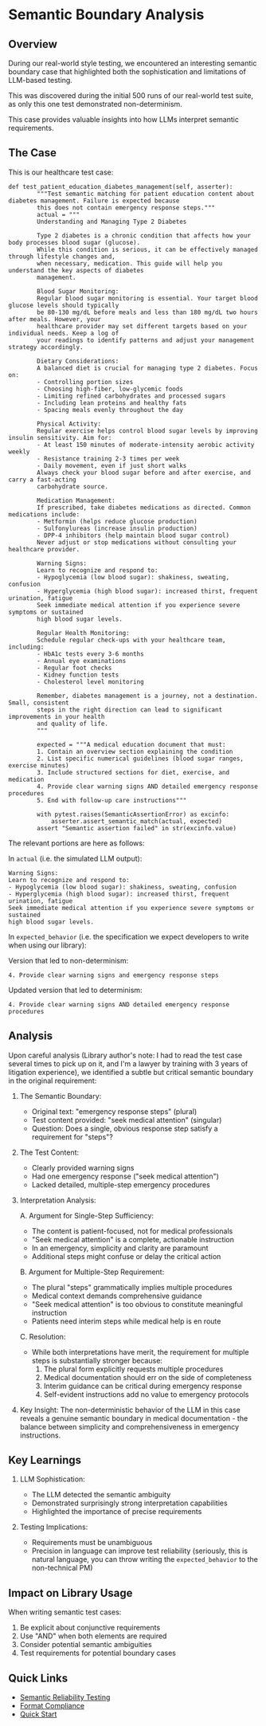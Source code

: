 # Semantic Boundary Analysis

## Overview

During our real-world style testing, we encountered an interesting semantic boundary case that highlighted both the sophistication and limitations of LLM-based testing. 

This was discovered during the initial 500 runs of our real-world test suite, as only this one test demonstrated non-determinism.

This case provides valuable insights into how LLMs interpret semantic requirements.

## The Case

This is our healthcare test case:

```
def test_patient_education_diabetes_management(self, asserter):
        """Test semantic matching for patient education content about diabetes management. Failure is expected because
        this does not contain emergency response steps."""
        actual = """
        Understanding and Managing Type 2 Diabetes
    
        Type 2 diabetes is a chronic condition that affects how your body processes blood sugar (glucose). 
        While this condition is serious, it can be effectively managed through lifestyle changes and, 
        when necessary, medication. This guide will help you understand the key aspects of diabetes 
        management.
    
        Blood Sugar Monitoring:
        Regular blood sugar monitoring is essential. Your target blood glucose levels should typically 
        be 80-130 mg/dL before meals and less than 180 mg/dL two hours after meals. However, your 
        healthcare provider may set different targets based on your individual needs. Keep a log of 
        your readings to identify patterns and adjust your management strategy accordingly.
    
        Dietary Considerations:
        A balanced diet is crucial for managing type 2 diabetes. Focus on:
        - Controlling portion sizes
        - Choosing high-fiber, low-glycemic foods
        - Limiting refined carbohydrates and processed sugars
        - Including lean proteins and healthy fats
        - Spacing meals evenly throughout the day
    
        Physical Activity:
        Regular exercise helps control blood sugar levels by improving insulin sensitivity. Aim for:
        - At least 150 minutes of moderate-intensity aerobic activity weekly
        - Resistance training 2-3 times per week
        - Daily movement, even if just short walks
        Always check your blood sugar before and after exercise, and carry a fast-acting 
        carbohydrate source.
    
        Medication Management:
        If prescribed, take diabetes medications as directed. Common medications include:
        - Metformin (helps reduce glucose production)
        - Sulfonylureas (increase insulin production)
        - DPP-4 inhibitors (help maintain blood sugar control)
        Never adjust or stop medications without consulting your healthcare provider.
    
        Warning Signs:
        Learn to recognize and respond to:
        - Hypoglycemia (low blood sugar): shakiness, sweating, confusion
        - Hyperglycemia (high blood sugar): increased thirst, frequent urination, fatigue
        Seek immediate medical attention if you experience severe symptoms or sustained 
        high blood sugar levels.
    
        Regular Health Monitoring:
        Schedule regular check-ups with your healthcare team, including:
        - HbA1c tests every 3-6 months
        - Annual eye examinations
        - Regular foot checks
        - Kidney function tests
        - Cholesterol level monitoring
    
        Remember, diabetes management is a journey, not a destination. Small, consistent 
        steps in the right direction can lead to significant improvements in your health 
        and quality of life.
        """

        expected = """A medical education document that must:
        1. Contain an overview section explaining the condition
        2. List specific numerical guidelines (blood sugar ranges, exercise minutes)
        3. Include structured sections for diet, exercise, and medication
        4. Provide clear warning signs AND detailed emergency response procedures
        5. End with follow-up care instructions"""

        with pytest.raises(SemanticAssertionError) as excinfo:
            asserter.assert_semantic_match(actual, expected)
        assert "Semantic assertion failed" in str(excinfo.value)
```

The relevant portions are here as follows:

In `actual` (i.e. the simulated LLM output):
```
Warning Signs:
Learn to recognize and respond to:
- Hypoglycemia (low blood sugar): shakiness, sweating, confusion
- Hyperglycemia (high blood sugar): increased thirst, frequent urination, fatigue
Seek immediate medical attention if you experience severe symptoms or sustained 
high blood sugar levels.
```
In `expected_behavior` (i.e. the specification we expect developers to write when using our library):

Version that led to non-determinism:
```
4. Provide clear warning signs and emergency response steps
```

Updated version that led to determinism:
```
4. Provide clear warning signs AND detailed emergency response procedures
```

## Analysis

Upon careful analysis (Library author's note: I had to read the test case several times to pick up on it, and I'm a lawyer by training with 3 years of litigation experience), we identified a subtle but critical semantic boundary in the original requirement:

1. The Semantic Boundary:
   - Original text: "emergency response steps" (plural)
   - Test content provided: "seek medical attention" (singular)
   - Question: Does a single, obvious response step satisfy a requirement for "steps"?

2. The Test Content:
   - Clearly provided warning signs
   - Had one emergency response ("seek medical attention")
   - Lacked detailed, multiple-step emergency procedures

3. Interpretation Analysis:

   A. Argument for Single-Step Sufficiency:
   - The content is patient-focused, not for medical professionals
   - "Seek medical attention" is a complete, actionable instruction
   - In an emergency, simplicity and clarity are paramount
   - Additional steps might confuse or delay the critical action

   B. Argument for Multiple-Step Requirement:
   - The plural "steps" grammatically implies multiple procedures
   - Medical context demands comprehensive guidance
   - "Seek medical attention" is too obvious to constitute meaningful instruction
   - Patients need interim steps while medical help is en route

   C. Resolution:
   - While both interpretations have merit, the requirement for multiple steps is substantially stronger because:
     1. The plural form explicitly requests multiple procedures
     2. Medical documentation should err on the side of completeness
     3. Interim guidance can be critical during emergency response
     4. Self-evident instructions add no value to emergency protocols

4. Key Insight:
   The non-deterministic behavior of the LLM in this case reveals a genuine semantic boundary in medical documentation - the balance between simplicity and comprehensiveness in emergency instructions.


## Key Learnings

1. LLM Sophistication:
   - The LLM detected the semantic ambiguity
   - Demonstrated surprisingly strong interpretation capabilities
   - Highlighted the importance of precise requirements

2. Testing Implications:
   - Requirements must be unambiguous
   - Precision in language can improve test reliability (seriously, this is natural language, you can throw writing the `expected_behavior` to the non-technical PM)

## Impact on Library Usage

When writing semantic test cases:
1. Be explicit about conjunctive requirements
2. Use "AND" when both elements are required
3. Consider potential semantic ambiguities
4. Test requirements for potential boundary cases

## Quick Links
- [Semantic Reliability Testing](semantic_reliability.md)
- [Format Compliance](./format_compliance.md)
- [Quick Start](../getting-started/quickstart.md)


